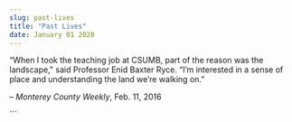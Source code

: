 ```yaml
---
slug: past-lives
title: "Past Lives"
date: January 01 2020
---
```


 
<p>
  “When I took the teaching job at CSUMB, part of the reason was the landscape,"
  said Professor Enid Baxter Ryce. “I’m interested in a sense of place and
  understanding the land we’re walking on.”
</p>
<p>– <em>Monterey County Weekly</em>, Feb. 11, 2016</p>
```
